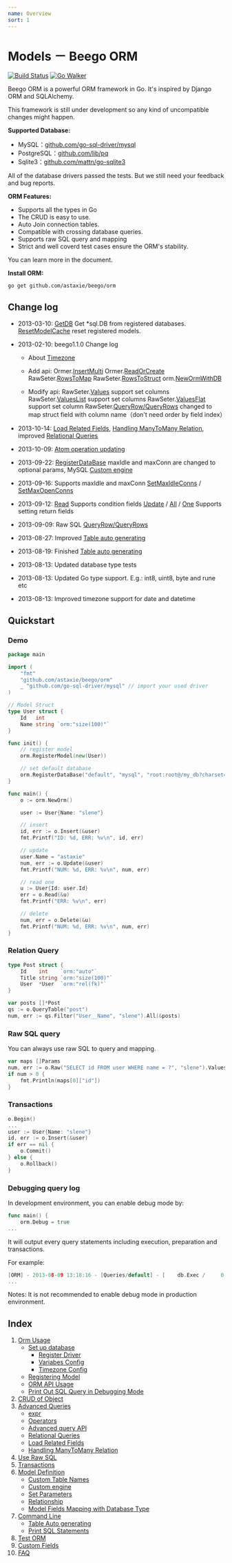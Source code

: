 ```yaml
---
name: Overview
sort: 1
---
```


# Models － Beego ORM

[![Build Status](https://drone.io/github.com/astaxie/beego/status.png)](https://drone.io/github.com/astaxie/beego/latest) [![Go Walker](http://gowalker.org/api/v1/badge)](http://gowalker.org/github.com/astaxie/beego/orm)

Beego ORM is a powerful ORM framework in Go. It's inspired by Django ORM and SQLAlchemy.

This framework is still under development so any kind of uncompatible changes might happen.

**Supported Database:**

* MySQL：[github.com/go-sql-driver/mysql](https://github.com/go-sql-driver/mysql)
* PostgreSQL：[github.com/lib/pq](https://github.com/lib/pq)
* Sqlite3：[github.com/mattn/go-sqlite3](https://github.com/mattn/go-sqlite3)

All of the database drivers passed the tests. But we still need your feedback and bug reports.

**ORM Features:**

* Supports all the types in Go
* The CRUD is easy to use.
* Auto Join connection tables.
* Compatible with crossing database queries.
* Supports raw SQL query and mapping
* Strict and well coverd test cases ensure the ORM's stability.

You can learn more in the document.

**Install ORM:**

	go get github.com/astaxie/beego/orm

## Change log

* 2013-03-10: [GetDB](orm.md#getdb) Get *sql.DB from registered databases. [ResetModelCache](orm.md#resetmodelcache) reset registered models.
* 2013-02-10: beego1.1.0 Change log
  - About [Timezone](orm.md#时区设置)

  - Add api:
  Ormer.[InsertMulti](object.md#insertmulti)
  Ormer.[ReadOrCreate](object.md#readorcreate)
  RawSeter.[RowsToMap](rawsql.md#rowstomap)
  RawSeter.[RowsToStruct](rawsql.md#rowstostruct)
  orm.[NewOrmWithDB](orm.md#newormwithdb)

  - Modify api:
  RawSeter.[Values](rawsql.md#values) support set columns
  RawSeter.[ValuesList](rawsql.md#valueslist) support set columns
  RawSeter.[ValuesFlat](rawsql.md#valuesflat) support set column
  RawSeter.[QueryRow/QueryRows](rawsql.md#queryrow) changed to map struct field with column name（don't need order by field index）

* 2013-10-14: [Load Related Fields](query.md#load-related-field), [Handling ManyToMany Relation](query.md#handling-manytomany-relation), improved [Relational Queries](query.md#relational-query)
* 2013-10-09: [Atom operation updating](query.md#update)
* 2013-09-22: [RegisterDataBase](orm.md#registerdatabase) maxIdle and maxConn are changed to optional params, MySQL [Custom engine](models.md#custom-engine)
* 2013-09-16: Supports maxIdle and maxConn  [SetMaxIdleConns](orm.md#setmaxidleconns) / [SetMaxOpenConns](orm.md#SetMaxOpenConns)
* 2013-09-12: [Read](object.md#read) Supports condition fields [Update](object.md#update) / [All](query.md#all) / [One](query.md#one) Supports setting return fields
* 2013-09-09: Raw SQL [QueryRow/QueryRows](rawsql.md#queryrow)
* 2013-08-27: Improved [Table auto generating](cmd.md#table-auto-generating)
* 2013-08-19: Finished [Table auto generating](cmd.md#table-auto-generating)
* 2013-08-13: Updated database type tests
* 2013-08-13: Updated Go type support. E.g.: int8, uint8, byte and rune etc
* 2013-08-13: Improved timezone support for date and datetime

## Quickstart

### Demo

```go
package main

import (
	"fmt"
	"github.com/astaxie/beego/orm"
	_ "github.com/go-sql-driver/mysql" // import your used driver
)

// Model Struct
type User struct {
	Id   int
	Name string `orm:"size(100)"`
}

func init() {
	// register model
	orm.RegisterModel(new(User))

	// set default database
	orm.RegisterDataBase("default", "mysql", "root:root@/my_db?charset=utf8", 30)
}

func main() {
	o := orm.NewOrm()

	user := User{Name: "slene"}

	// insert
	id, err := o.Insert(&user)
	fmt.Printf("ID: %d, ERR: %v\n", id, err)

	// update
	user.Name = "astaxie"
	num, err := o.Update(&user)
	fmt.Printf("NUM: %d, ERR: %v\n", num, err)

	// read one
	u := User{Id: user.Id}
	err = o.Read(&u)
	fmt.Printf("ERR: %v\n", err)

	// delete
	num, err = o.Delete(&u)
	fmt.Printf("NUM: %d, ERR: %v\n", num, err)
}
```
	
### Relation Query

```go
type Post struct {
	Id    int    `orm:"auto"`
	Title string `orm:"size(100)"`
	User  *User  `orm:"rel(fk)"`
}

var posts []*Post
qs := o.QueryTable("post")
num, err := qs.Filter("User__Name", "slene").All(&posts)
```

### Raw SQL query

You can always use raw SQL to query and mapping.

```go
var maps []Params
num, err := o.Raw("SELECT id FROM user WHERE name = ?", "slene").Values(&maps)
if num > 0 {
	fmt.Println(maps[0]["id"])
}
```

### Transactions

```go
o.Begin()
...
user := User{Name: "slene"}
id, err := o.Insert(&user)
if err == nil {
	o.Commit()
} else {
	o.Rollback()
}
```

### Debugging query log

In development environment, you can enable debug mode by:

```go
func main() {
	orm.Debug = true
...
```

It will output every query statements including execution, preparation and transactions.

For example:

```go
[ORM] - 2013-08-09 13:18:16 - [Queries/default] - [    db.Exec /     0.4ms] - 	[INSERT INTO `user` (`name`) VALUES (?)] - `slene`
...
```

Notes: It is not recommended to enable debug mode in production environment.

## Index

1. [Orm Usage](orm.md)
	- [Set up database](orm.md#set-up-database)
		* [Register Driver](orm.md#registerdatabase)
		* [Variabes Config](orm.md#setmaxidleconns)
		* [Timezone Config](orm.md#timezone-config)
	- [Registering Model](orm.md#registering-model)
	- [ORM API Usage](orm.md#orm-api-usage)
	- [Print Out SQL Query in Debugging Mode](orm.md#print-out-sql-query-in-debugging-mode)
2. [CRUD of Object](object.md)
3. [Advanced Queries](query.md)
	- [expr](query.md#expr)
	- [Operators](query.md#operators)
	- [Advanced query API](query.md#advanced-query-api)
	- [Relational Queries](query.md#relational-query)
	- [Load Related Fields](query.md#load-related-field)
	- [Handling ManyToMany Relation](query.md#handling-manytomany-relation)
4. [Use Raw SQL](rawsql.md)
5. [Transactions](transaction.md)
6. [Model Definition](models.md)
	- [Custom Table Names](models.md#custom-table-name)
	- [Custom engine](models.md#custom-engine)
	- [Set Parameters](models.md#set-parameters)
	- [Relationship](models.md#relationship)
	- [Model Fields Mapping with Database Type](models.md#model-fields-mapping-with-database-type)
7. [Command Line](cmd.md)
	- [Table Auto generating](cmd.md#table-auto-generating)
	- [Print SQL Statements](cmd.md#print-sql-statements)
8. [Test ORM](test.md)
9. [Custom Fields](custom_fields.md)
10. [FAQ](faq.md)
